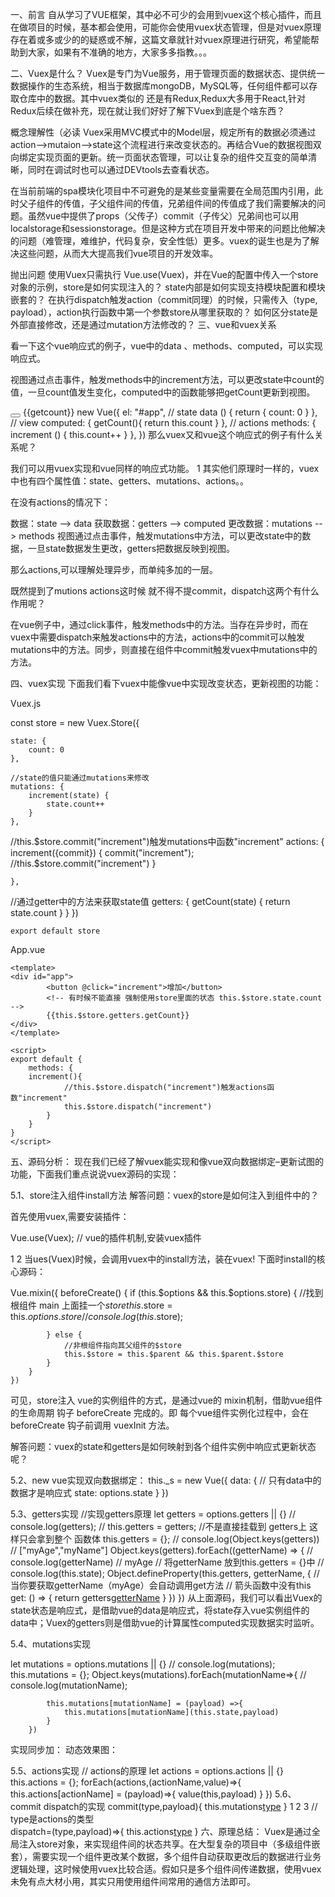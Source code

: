 一、前言
自从学习了VUE框架，其中必不可少的会用到vuex这个核心插件，而且在做项目的时候，基本都会使用，可能你会使用vuex状态管理，但是对vuex原理存在着或多或少的的疑惑或不解，这篇文章就针对vuex原理进行研究，希望能帮助到大家，如果有不准确的地方，大家多多指教。。。

二、Vuex是什么？
Vuex是专门为Vue服务，用于管理页面的数据状态、提供统一数据操作的生态系统，相当于数据库mongoDB，MySQL等，任何组件都可以存取仓库中的数据。其中vuex类似的 还是有Redux,Redux大多用于React,针对Redux后续在做补充，现在就让我们好好了解下Vuex到底是个啥东西？

概念理解性（必读
Vuex采用MVC模式中的Model层，规定所有的数据必须通过action—>mutaion—>state这个流程进行来改变状态的。再结合Vue的数据视图双向绑定实现页面的更新。统一页面状态管理，可以让复杂的组件交互变的简单清晰，同时在调试时也可以通过DEVtools去查看状态。

在当前前端的spa模块化项目中不可避免的是某些变量需要在全局范围内引用，此时父子组件的传值，子父组件间的传值，兄弟组件间的传值成了我们需要解决的问题。虽然vue中提供了props（父传子）commit（子传父）兄弟间也可以用localstorage和sessionstorage。但是这种方式在项目开发中带来的问题比他解决的问题（难管理，难维护，代码复杂，安全性低）更多。vuex的诞生也是为了解决这些问题，从而大大提高我们vue项目的开发效率。

抛出问题
使用Vuex只需执行 Vue.use(Vuex)，并在Vue的配置中传入一个store对象的示例，store是如何实现注入的？
state内部是如何实现支持模块配置和模块嵌套的？
在执行dispatch触发action（commit同理）的时候，只需传入（type, payload），action执行函数中第一个参数store从哪里获取的？
如何区分state是外部直接修改，还是通过mutation方法修改的？
三、vue和vuex关系


看一下这个vue响应式的例子，vue中的data 、methods、computed，可以实现响应式。

视图通过点击事件，触发methods中的increment方法，可以更改state中count的值，一旦count值发生变化，computed中的函数能够把getCount更新到视图。

<div id="app">
        <button @click="increment"></button>
        {{getcount}}
    </app>
    new Vue({
        el: "#app",
        // state
        data () {
         return {
            count: 0
         }
        },
         // view
        computed: {
            getCount(){
                return this.count
            }
        },
        // actions
        methods: {
         increment () {
            this.count++
         }
        },
    })
那么vuex又和vue这个响应式的例子有什么关系呢？

我们可以用vuex实现和vue同样的响应式功能。
1
其实他们原理时一样的，vuex中也有四个属性值：state、getters、mutations、actions。。

在没有actions的情况下：

数据：state --> data
获取数据：getters --> computed
更改数据：mutations --> methods
视图通过点击事件，触发mutations中方法，可以更改state中的数据，一旦state数据发生更改，getters把数据反映到视图。

那么actions,可以理解处理异步，而单纯多加的一层。

既然提到了mutions actions这时候 就不得不提commit，dispatch这两个有什么作用呢？

在vue例子中，通过click事件，触发methods中的方法。当存在异步时，而在vuex中需要dispatch来触发actions中的方法，actions中的commit可以触发mutations中的方法。同步，则直接在组件中commit触发vuex中mutations中的方法。



四、vuex实现
下面我们看下vuex中能像vue中实现改变状态，更新视图的功能：

Vuex.js

const store =  new Vuex.Store({
    
    state: {
        count: 0
    },
    
    //state的值只能通过mutations来修改
    mutations: {
        increment(state) {
            state.count++
        }
    },
    
   //this.$store.commit("increment")触发mutations中函数"increment"
    actions: {
        increment({commit}) {
             commit("increment"); //this.$store.commit("increment")
        }
     
    },
    
   //通过getter中的方法来获取state值
    getters: {
        getCount(state) {
            return state.count
        }
    }
    })
     
    export default store

App.vue

    <template>
    <div id="app">
            <button @click="increment">增加</button>
            <!-- 有时候不能直接 强制使用store里面的状态 this.$store.state.count -->
            {{this.$store.getters.getCount}}
    </div>
    </template>
     
    <script>
    export default {
        methods: {
        increment(){
                //this.$store.dispatch("increment")触发actions函数"increment"
                this.$store.dispatch("increment")
            }
        }
    }
    </script>

五、源码分析：
现在我们已经了解vuex能实现和像vue双向数据绑定–更新试图的功能，下面我们重点说说vuex源码的实现：

5.1、store注入组件install方法
解答问题：vuex的store是如何注入到组件中的？

首先使用vuex,需要安装插件：

Vue.use(Vuex); // vue的插件机制,安装vuex插件

1
2
当ues(Vuex)时候，会调用vuex中的install方法，装在vuex!
下面时install的核心源码：

Vue.mixin({
        beforeCreate() {
            if (this.$options && this.$options.store) {
                //找到根组件 main 上面挂一个$store
                this.$store = this.$options.store
                // console.log(this.$store);

            } else {
                //非根组件指向其父组件的$store
                this.$store = this.$parent && this.$parent.$store
            }
        }
    })
可见，store注入 vue的实例组件的方式，是通过vue的 mixin机制，借助vue组件的生命周期 钩子 beforeCreate 完成的。即 每个vue组件实例化过程中，会在 beforeCreate 钩子前调用 vuexInit 方法。

解答问题：vuex的state和getters是如何映射到各个组件实例中响应式更新状态呢？

5.2、new vue实现双向数据绑定：
        this._s = new Vue({ 
            data: {
                // 只有data中的数据才是响应式
                state: options.state
            }
        })

5.3、getters实现
 //实现getters原理
        let getters = options.getters || {}
        // console.log(getters);
        // this.getters = getters; //不是直接挂载到 getters上 这样只会拿到整个 函数体
        this.getters = {};
        // console.log(Object.keys(getters))  // ["myAge","myName"]
        Object.keys(getters).forEach((getterName) => {
            // console.log(getterName)  // myAge
            // 将getterName 放到this.getters = {}中
            // console.log(this.state);
            Object.defineProperty(this.getters, getterName, {
                // 当你要获取getterName（myAge）会自动调用get方法
                // 箭头函数中没有this               
                get: () => {
                    return getters[getterName](this.state)
                }
            })
        })
从上面源码，我们可以看出Vuex的state状态是响应式，是借助vue的data是响应式，将state存入vue实例组件的data中；Vuex的getters则是借助vue的计算属性computed实现数据实时监听。

5.4、mutations实现

let mutations = options.mutations || {}
        // console.log(mutations);
        this.mutations = {};
        Object.keys(mutations).forEach(mutationName=>{
            // console.log(mutationName);
            
            this.mutations[mutationName] = (payload) =>{
                this.mutations[mutationName](this.state,payload)
            }
        })
实现同步加：
动态效果图：


5.5、actions实现
// actions的原理 
        let actions = options.actions || {}
        this.actions = {};
        forEach(actions,(actionName,value)=>{
            this.actions[actionName] = (payload)=>{
                value(this,payload)
            }
        })
5.6、commit dispatch的实现
    commit(type,payload){
        this.mutations[type](payload)
    }
1
2
3
    // type是actions的类型  
    dispatch=(type,payload)=>{
        this.actions[type](payload)
    }
六、原理总结：
Vuex是通过全局注入store对象，来实现组件间的状态共享。在大型复杂的项目中（多级组件嵌套），需要实现一个组件更改某个数据，多个组件自动获取更改后的数据进行业务逻辑处理，这时候使用vuex比较合适。假如只是多个组件间传递数据，使用vuex未免有点大材小用，其实只用使用组件间常用的通信方法即可。